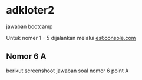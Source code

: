 # adkloter2
jawaban bootcamp

Untuk nomer 1 - 5 dijalankan melalui <a href="https://es6console.com/" >es6console.com</a>

<h2>Nomor 6 A</h2>
berikut screenshoot jawaban soal nomor 6 point A


